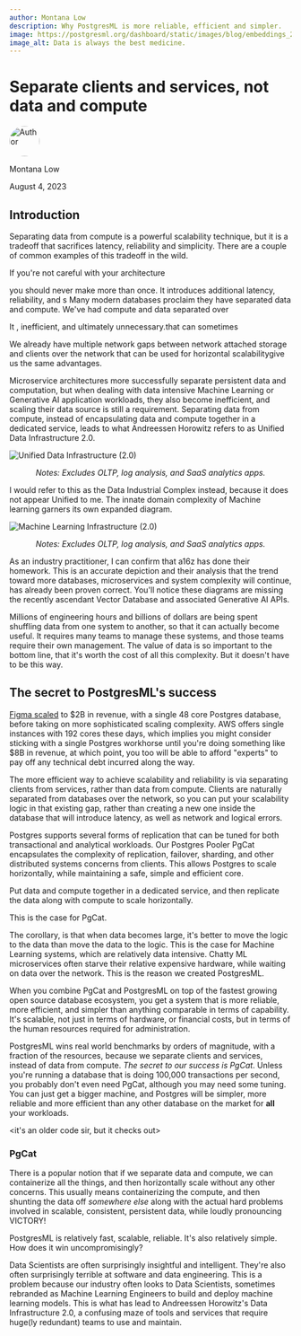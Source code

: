 ```yaml
---
author: Montana Low
description: Why PostgresML is more reliable, efficient and simpler.
image: https://postgresml.org/dashboard/static/images/blog/embeddings_2.jpg
image_alt: Data is always the best medicine.
---
```


# Separate clients and services, not data and compute 

<div class="d-flex align-items-center mb-4">
  <img width="54px" height="54px" src="/dashboard/static/images/team/montana.jpg" style="border-radius: 50%;" alt="Author" />
  <div class="ps-3 d-flex justify-content-center flex-column">
    <p class="m-0">Montana Low</p>
    <p class="m-0">August 4, 2023</p>
  </div>
</div>

## Introduction

Separating data from compute is a powerful scalability technique, but it is a tradeoff that sacrifices latency, reliability and simplicity. There are a couple of common examples of this tradeoff in the wild.  


If you're not careful with your architecture

you should never make more than once. It introduces additional latency, reliability, and  s Many modern databases proclaim they have separated data and compute. 
We've had compute and data separated over 

It , inefficient, and ultimately unnecessary.that can sometimes

  

We already have multiple network gaps between network attached storage and clients over the network that can be used for horizontal scalabilitygive us the same advantages.

Microservice architectures more successfully separate persistent data and computation, but when dealing with data intensive Machine Learning or Generative AI application workloads, they also become inefficient, and scaling their data source is still a requirement. Separating data from compute, instead of encapsulating data and compute together in a dedicated service, leads to what Andreessen Horowitz refers to as Unified Data Infrastructure 2.0. 

<img src="/dashboard/static/images/blog/Unified-Data-Infrastructure-2.0.webp" alt="Unified Data Infrastructure (2.0)" />
<center><p><i>Notes: Excludes OLTP, log analysis, and SaaS analytics apps.</i></p></center>

I would refer to this as the Data Industrial Complex instead, because it does not appear Unified to me. The innate domain complexity of Machine learning garners its own expanded diagram.

<img src="/dashboard/static/images/blog/Machine-Learning-Infrastructure-2.0.webp" alt="Machine Learning Infrastructure (2.0)" />
<center><p><i>Notes: Excludes OLTP, log analysis, and SaaS analytics apps.</i></p></center>

As an industry practitioner, I can confirm that a16z has done their homework. This is an accurate depiction and their analysis that the trend toward more databases, microservices and system complexity will continue, has already been proven correct. You'll notice these diagrams are missing the recently ascendant Vector Database and associated Generative AI APIs. 

Millions of engineering hours and billions of dollars are being spent shuffling data from one system to another, so that it can actually become useful. It requires many teams to manage these systems, and those teams require their own management. The value of data is so important to the bottom line, that it's worth the cost of all this complexity. But it doesn't have to be this way.

## The secret to PostgresML's success

[Figma scaled](https://www.figma.com/blog/how-figma-scaled-to-multiple-databases/) to $2B in revenue, with a single 48 core Postgres database, before taking on more sophisticated scaling complexity. AWS offers single instances with 192 cores these days, which implies you might consider sticking with a single Postgres workhorse until you're doing something like $8B in revenue, at which point, you too will be able to afford "experts" to pay off any technical debt incurred along the way.

The more efficient way to achieve scalability and reliability is via separating clients from services, rather than data from compute. Clients are naturally separated from databases over the network, so you can put your scalability logic in that existing gap, rather than creating a new one inside the database that will introduce latency, as well as network and logical errors.

Postgres supports several forms of replication that can be tuned for both transactional and analytical workloads. Our Postgres Pooler PgCat encapsulates the complexity of replication, failover, sharding, and other distributed systems concerns from clients. This allows Postgres to scale horizontally, while maintaining a safe, simple and efficient core.  

Put data and compute together in a dedicated service, and then replicate the data along with compute to scale horizontally. 

This is the case for PgCat.

The corollary, is that when data becomes large, it's better to move the logic to the data than move the data to the logic. This is the case for Machine Learning systems, which are relatively data intensive. Chatty ML microservices often starve their relative expensive hardware, while waiting on data over the network. This is the reason we created PostgresML.

When you combine PgCat and PostgresML on top of the fastest growing open source database ecosystem, you get a system that is more reliable, more efficient, and simpler than anything comparable in terms of capability. It's scalable, not just in terms of hardware, or financial costs, but in terms of the human resources required for administration.









PostgresML wins real world benchmarks by orders of magnitude, with a fraction of the resources, because we separate clients and services, instead of data from compute. _The secret to our success is PgCat_. Unless you're running a database that is doing 100,000 transactions per second, you probably don't even need PgCat, although you may need some tuning. You can just get a bigger machine, and Postgres will be simpler, more reliable and more efficient than any other database on the market for **all** your workloads.
 
<it's an older code sir, but it checks out>

### PgCat




There is a popular notion that if we separate data and compute, we can containerize all the things, and then horizontally scale without any other concerns. This usually means containerizing the compute, and then shunting the data off _somewhere else_ along with the actual hard problems involved in scalable, consistent, persistent data, while loudly pronouncing VICTORY!





PostgresML is relatively fast, scalable, reliable. It's also relatively simple. How does it win uncompromisingly?


Data Scientists are often surprisingly insightful and intelligent. They're also often surprisingly terrible at software and data engineering. This is a problem because our industry often looks to Data Scientists, sometimes rebranded as Machine Learning Engineers to build and deploy machine learning models. This is what has lead to Andreessen Horowitz's Data Infrastructure 2.0, a confusing maze of tools and services that require huge(ly redundant) teams to use and maintain.




